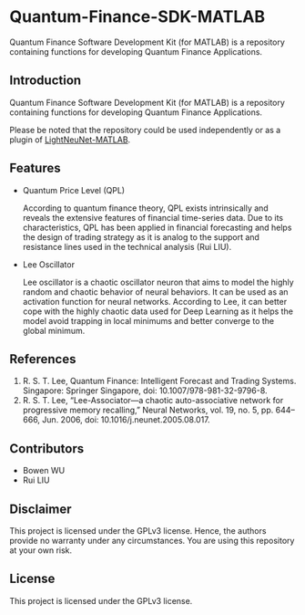 # Quantum-Finance-SDK-MATLAB
Quantum Finance Software Development Kit (for MATLAB) is a repository containing functions for developing Quantum Finance Applications.

## Introduction
Quantum Finance Software Development Kit (for MATLAB) is a repository containing functions for developing Quantum Finance Applications.

Please be noted that the repository could be used independently or as a plugin of [LightNeuNet-MATLAB](https://github.com/RapDoodle/LightNeuNet-MATLAB).

## Features
- Quantum Price Level (QPL)

    According to quantum finance theory, QPL exists intrinsically and reveals the extensive features of financial time-series data. Due to its characteristics, QPL has been applied in financial forecasting and helps the design of trading strategy as it is analog to the support and resistance lines used in the technical analysis (Rui LIU).

- Lee Oscillator

    Lee oscillator is a chaotic oscillator neuron that aims to model the highly random and chaotic behavior of neural behaviors. It can be used as an activation function for neural networks. According to Lee, it can better cope with the highly chaotic data used for Deep Learning as it helps the model avoid trapping in local minimums and better converge to the global minimum.

## References
1. R. S. T. Lee, Quantum Finance: Intelligent Forecast and Trading Systems. Singapore: Springer Singapore, doi: 10.1007/978-981-32-9796-8.
2. R. S. T. Lee, “Lee-Associator—a chaotic auto-associative network for progressive memory recalling,” Neural Networks, vol. 19, no. 5, pp. 644–666, Jun. 2006, doi: 10.1016/j.neunet.2005.08.017.

## Contributors
- Bowen WU
- Rui LIU

## Disclaimer
This project is licensed under the GPLv3 license. Hence, the authors provide no warranty under any circumstances. You are using this repository at your own risk.

## License
This project is licensed under the GPLv3 license.
